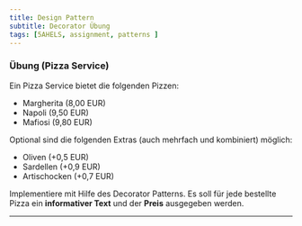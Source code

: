 ```yaml
---
title: Design Pattern
subtitle: Decorator Übung
tags: [5AHELS, assignment, patterns ]
---
```


### **Übung (Pizza Service)**

Ein Pizza Service bietet die folgenden Pizzen:

- Margherita (8,00 EUR)
- Napoli (9,50 EUR)
- Mafiosi (9,80 EUR)

Optional sind die folgenden Extras (auch mehrfach und kombiniert) möglich:

- Oliven (+0,5 EUR)
- Sardellen (+0,9 EUR)
- Artischocken (+0,7 EUR)

Implementiere mit Hilfe des Decorator Patterns. Es soll für jede bestellte Pizza ein **informativer Text** und der **Preis** ausgegeben werden.

---


